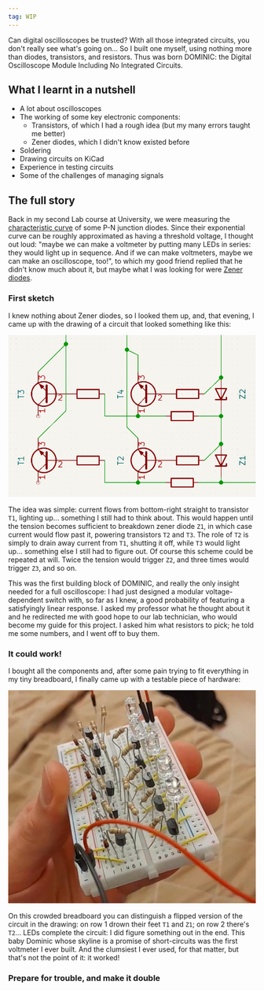 ```yaml
---
tag: WIP
---
```


Can digital oscilloscopes be trusted? With all those integrated circuits, you don't really see what's going on... So I built one myself, using nothing more than diodes, transistors, and resistors. Thus was born DOMINIC: the Digital Oscilloscope Module Including No Integrated Circuits.

<!--more-->

## What I learnt in a nutshell

* A lot about oscilloscopes
* The working of some key electronic components:
    * Transistors, of which I had a rough idea (but my many errors taught me better)
    * Zener diodes, which I didn't know existed before
* Soldering
* Drawing circuits on KiCad
* Experience in testing circuits
* Some of the challenges of managing signals

## The full story

Back in my second Lab course at University, we were measuring the [characteristic curve](https://en.wikipedia.org/wiki/Current%E2%80%93voltage_characteristic) of some P-N junction diodes. 
Since their exponential curve can be roughly approximated as having a threshold voltage, I thought out loud: "maybe we can make a voltmeter by putting many LEDs in series: they would light up in sequence. And if we can make voltmeters, maybe we can make an oscilloscope, too!", to which my good friend replied that he didn't know much about it, but maybe what I was looking for were [Zener diodes](https://en.wikipedia.org/wiki/Zener_diode).

### First sketch

I knew nothing about Zener diodes, so I looked them up, and, that evening, I came up with the drawing of a circuit that looked something like this:

![image of the rough circuit](/assets/dominic/first-circuit.png)

The idea was simple: current flows from bottom-right straight to transistor `T1`, lighting up... something I still had to think about. This would happen until the tension becomes sufficient to breakdown zener diode `Z1`, in which case current would flow past it, powering transistors `T2` and `T3`. The role of `T2` is simply to drain away current from `T1`, shutting it off, while `T3` would light up... something else I still had to figure out. Of course this scheme could be repeated at will. Twice the tension would trigger `Z2`, and three times would trigger `Z3`, and so on.

This was the first building block of DOMINIC, and really the only insight needed for a full oscilloscope: I had just designed a modular voltage-dependent switch with, so far as I knew, a good probability of featuring a satisfyingly linear response. I asked my professor what he thought about it and he redirected me with good hope to our lab technician, who would become my guide for this project. I asked him what resistors to pick; he told me some numbers, and I went off to buy them.

### It could work!

I bought all the components and, after some pain trying to fit everything in my tiny breadboard, I finally came up with a testable piece of hardware:

![breadboard with baby Dominic](/assets/dominic/breadboard1.jpg)

On this crowded breadboard you can distinguish a flipped version of the circuit in the drawing: on row 1 drown their feet `T1` and `Z1`; on row 2 there's `T2`... LEDs complete the circuit: I did figure something out in the end. This baby Dominic whose skyline is a promise of short-circuits was the first voltmeter I ever built. And the clumsiest I ever used, for that matter, but that's not the point of it: it worked!

### Prepare for trouble, and make it double
